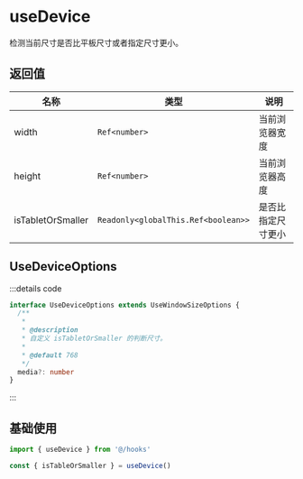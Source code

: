 # useDevice

检测当前尺寸是否比平板尺寸或者指定尺寸更小。

## 返回值

| 名称              | 类型                                | 说明               |
| ----------------- | ----------------------------------- | ------------------ |
| width             | `Ref<number>`                       | 当前浏览器宽度     |
| height            | `Ref<number>`                       | 当前浏览器高度     |
| isTabletOrSmaller | `Readonly<globalThis.Ref<boolean>>` | 是否比指定尺寸更小 |

## UseDeviceOptions

:::details code

```ts
interface UseDeviceOptions extends UseWindowSizeOptions {
  /**
   *
   * @description
   * 自定义 isTabletOrSmaller 的判断尺寸。
   *
   * @default 768
   */
  media?: number
}
```

:::

## 基础使用

```ts
import { useDevice } from '@/hooks'

const { isTableOrSmaller } = useDevice()
```
